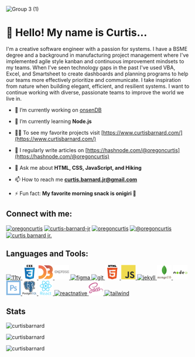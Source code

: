 ![Group 3 (1)](https://user-images.githubusercontent.com/100104319/167516339-f3782b06-2db2-4ba4-999e-35e04b3444c5.png)

# 👋 Hello! My name is Curtis...

I'm a creative software engineer with a passion for systems. I have a BSME degree and a background in manufacturing project management where I've implemented agile style kanban and continuous improvement mindsets to my teams. When I've seen technology gaps in the past I've used VBA, Excel, and Smartsheet to create dashboards and planning programs to help our teams more effectively prioritize and communicate. I take inspiration from nature when building elegant, efficient, and resilient systems. I want to continue working with diverse, passionate teams to improve the world we live in.

<!---
curtisbarnard/curtisbarnard is a ✨ special ✨ repository because its `README.md` (this file) appears on your GitHub profile.
You can click the Preview link to take a look at your changes.
--->

- 🔭 I’m currently working on [onsenDB](https://github.com/curtisbarnard/onsenDB)

- 🌱 I’m currently learning **Node.js**

- 👨‍💻 To see my favorite projects visit [https://www.curtisbarnard.com/](https://www.curtisbarnard.com/)

- 📝 I regularly write articles on [https://hashnode.com/@oregoncurtis](https://hashnode.com/@oregoncurtis)

- 💬 Ask me about **HTML, CSS, JavaScript, and Hiking**

- 📫 How to reach me **curtis.barnard.jr@gmail.com**

- ⚡ Fun fact: **My favorite morning snack is onigiri 🍙**

## Connect with me:
<p align="left">
<a href="https://twitter.com/oregoncurtis" target="blank"><img align="center" src="https://raw.githubusercontent.com/rahuldkjain/github-profile-readme-generator/master/src/images/icons/Social/twitter.svg" alt="oregoncurtis" height="30" width="40" /></a>
<a href="https://linkedin.com/in/curtis-barnard-jr" target="blank"><img align="center" src="https://raw.githubusercontent.com/rahuldkjain/github-profile-readme-generator/master/src/images/icons/Social/linked-in-alt.svg" alt="curtis-barnard-jr" height="30" width="40" /></a>
<a href="https://instagram.com/oregoncurtis" target="blank"><img align="center" src="https://raw.githubusercontent.com/rahuldkjain/github-profile-readme-generator/master/src/images/icons/Social/instagram.svg" alt="oregoncurtis" height="30" width="40" /></a>
<a href="https://hashnode.com/@oregoncurtis" target="blank"><img align="center" src="https://raw.githubusercontent.com/rahuldkjain/github-profile-readme-generator/master/src/images/icons/Social/hashnode.svg" alt="@oregoncurtis" height="30" width="40" /></a>
<a href="https://www.youtube.com/channel/UC2QchDGHN3kgrKYNgDKK7lw" target="blank"><img align="center" src="https://raw.githubusercontent.com/rahuldkjain/github-profile-readme-generator/master/src/images/icons/Social/youtube.svg" alt="curtis barnard jr." height="30" width="40" /></a>
</p>

## Languages and Tools:
<p align="left"> <a href="https://www.11ty.dev/" target="_blank" rel="noreferrer"> <img src="https://gist.githubusercontent.com/vivek32ta/c7f7bf583c1fb1c58d89301ea40f37fd/raw/f4c85cce5790758286b8f155ef9a177710b995df/11ty.svg" alt="11ty" width="40" height="40"/> </a> <a href="https://www.w3schools.com/css/" target="_blank" rel="noreferrer"> <img src="https://raw.githubusercontent.com/devicons/devicon/master/icons/css3/css3-original-wordmark.svg" alt="css3" width="40" height="40"/> </a> <a href="https://d3js.org/" target="_blank" rel="noreferrer"> <img src="https://raw.githubusercontent.com/devicons/devicon/master/icons/d3js/d3js-original.svg" alt="d3js" width="40" height="40"/> </a> <a href="https://expressjs.com" target="_blank" rel="noreferrer"> <img src="https://raw.githubusercontent.com/devicons/devicon/master/icons/express/express-original-wordmark.svg" alt="express" width="40" height="40"/> </a> <a href="https://www.figma.com/" target="_blank" rel="noreferrer"> <img src="https://www.vectorlogo.zone/logos/figma/figma-icon.svg" alt="figma" width="40" height="40"/> </a> <a href="https://git-scm.com/" target="_blank" rel="noreferrer"> <img src="https://www.vectorlogo.zone/logos/git-scm/git-scm-icon.svg" alt="git" width="40" height="40"/> </a> <a href="https://www.w3.org/html/" target="_blank" rel="noreferrer"> <img src="https://raw.githubusercontent.com/devicons/devicon/master/icons/html5/html5-original-wordmark.svg" alt="html5" width="40" height="40"/> </a> <a href="https://developer.mozilla.org/en-US/docs/Web/JavaScript" target="_blank" rel="noreferrer"> <img src="https://raw.githubusercontent.com/devicons/devicon/master/icons/javascript/javascript-original.svg" alt="javascript" width="40" height="40"/> </a> <a href="https://jekyllrb.com/" target="_blank" rel="noreferrer"> <img src="https://www.vectorlogo.zone/logos/jekyllrb/jekyllrb-icon.svg" alt="jekyll" width="40" height="40"/> </a> <a href="https://www.mongodb.com/" target="_blank" rel="noreferrer"> <img src="https://raw.githubusercontent.com/devicons/devicon/master/icons/mongodb/mongodb-original-wordmark.svg" alt="mongodb" width="40" height="40"/> </a> <a href="https://nodejs.org" target="_blank" rel="noreferrer"> <img src="https://raw.githubusercontent.com/devicons/devicon/master/icons/nodejs/nodejs-original-wordmark.svg" alt="nodejs" width="40" height="40"/> </a> <a href="https://www.photoshop.com/en" target="_blank" rel="noreferrer"> <img src="https://raw.githubusercontent.com/devicons/devicon/master/icons/photoshop/photoshop-line.svg" alt="photoshop" width="40" height="40"/> </a> <a href="https://www.postgresql.org" target="_blank" rel="noreferrer"> <img src="https://raw.githubusercontent.com/devicons/devicon/master/icons/postgresql/postgresql-original-wordmark.svg" alt="postgresql" width="40" height="40"/> </a> <a href="https://reactjs.org/" target="_blank" rel="noreferrer"> <img src="https://raw.githubusercontent.com/devicons/devicon/master/icons/react/react-original-wordmark.svg" alt="react" width="40" height="40"/> </a> <a href="https://reactnative.dev/" target="_blank" rel="noreferrer"> <img src="https://reactnative.dev/img/header_logo.svg" alt="reactnative" width="40" height="40"/> </a> <a href="https://sass-lang.com" target="_blank" rel="noreferrer"> <img src="https://raw.githubusercontent.com/devicons/devicon/master/icons/sass/sass-original.svg" alt="sass" width="40" height="40"/> </a> <a href="https://tailwindcss.com/" target="_blank" rel="noreferrer"> <img src="https://www.vectorlogo.zone/logos/tailwindcss/tailwindcss-icon.svg" alt="tailwind" width="40" height="40"/> </a> </p>

## Stats
<img src="https://github-readme-stats.vercel.app/api/top-langs?username=curtisbarnard&show_icons=true&locale=en&layout=compact" alt="curtisbarnard" /></br>

<img src="https://github-readme-stats.vercel.app/api?username=curtisbarnard&show_icons=true&locale=en" alt="curtisbarnard" /></br>

<img src="https://github-readme-streak-stats.herokuapp.com/?user=curtisbarnard&" alt="curtisbarnard" /></br>

